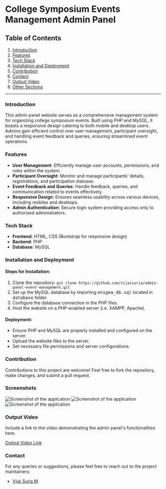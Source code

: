 # College Symposium Events Management Admin Panel

## Table of Contents

1. [Introduction](#introduction)
2. [Features](#features)
3. [Tech Stack](#tech-stack)
4. [Installation and Deployment](#installation-and-deployment)
5. [Contribution](#contribution)
6. [Contact](#contact)
7. [Output Video](#output-video)
8. [Other Sections](#other-sections)

---

### Introduction

This admin panel website serves as a comprehensive management system for organizing college symposium events. Built using PHP and MySQL, it boasts a responsive design catering to both mobile and desktop users. Admins gain efficient control over user management, participant oversight, and handling event feedback and queries, ensuring streamlined event operations.

### Features

- **User Management**: Efficiently manage user accounts, permissions, and roles within the system.
- **Participant Oversight**: Monitor and manage participants' details, registrations, and participation statuses.
- **Event Feedback and Queries**: Handle feedback, queries, and communication related to events effectively.
- **Responsive Design**: Ensures seamless usability across various devices, including mobiles and desktops.
- **Admin Authentication**: Secure login system providing access only to authorized administrators.

### Tech Stack

- **Frontend**: HTML, CSS (Bootstrap for responsive design)
- **Backend**: PHP
- **Database**: MySQL

### Installation and Deployment

#### Steps for Installation:

1. Clone the repository: `git clone https://github.com/vijaisuria/admin-panel-event-management.git`
2. Set up the MySQL database by importing <kbd>enigma_db.sql</kbd> located in <kbd>database</kbd> folder.
3. Configure the database connection in the PHP files.
4. Host the website on a PHP-enabled server (i.e. XAMPP, Apache).

#### Deployment:

- Ensure PHP and MySQL are properly installed and configured on the server.
- Upload the website files to the server.
- Set necessary file permissions and server configurations.

### Contribution

Contributions to this project are welcome! Feel free to fork the repository, make changes, and submit a pull request.

### Screenshots

![Screenshot of the application](./screenshot.png)
![Screenshot of the application](./screenshot.png)
![Screenshot of the application](./screenshot.png)

### Output Video

Include a link to the video demonstrating the admin panel's functionalities here.

[Output Video Link](https://annauniv0-my.sharepoint.com/:v:/g/personal/2021503568_student_annauniv_edu/ETVHnivhoxhMiwbIMEJf87EBDp5ow5hh08Sbmb4HZ4osFA?nav=eyJyZWZlcnJhbEluZm8iOnsicmVmZXJyYWxBcHAiOiJPbmVEcml2ZUZvckJ1c2luZXNzIiwicmVmZXJyYWxBcHBQbGF0Zm9ybSI6IldlYiIsInJlZmVycmFsTW9kZSI6InZpZXciLCJyZWZlcnJhbFZpZXciOiJNeUZpbGVzTGlua0NvcHkifX0&e=P7befp)

### Contact

For any queries or suggestions, please feel free to reach out to the project maintainers:

- [Vijai Suria M](vijaisuria@email.com)
